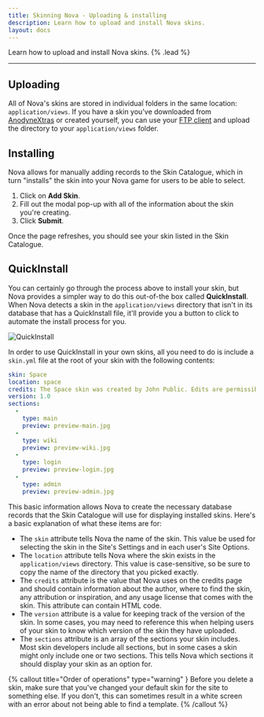 ```yaml
---
title: Skinning Nova - Uploading & installing
description: Learn how to upload and install Nova skins.
layout: docs
---
```


Learn how to upload and install Nova skins. {% .lead %}

---

## Uploading

All of Nova's skins are stored in individual folders in the same location: `application/views`. If you have a skin you've downloaded from [AnodyneXtras](https://xtras.anodyne-productions.com) or created yourself, you can use your [FTP client](/docs/2.6/before-getting-started#tools-you-might-want) and upload the directory to your `application/views` folder.

## Installing

Nova allows for manually adding records to the Skin Catalogue, which in turn "installs" the skin into your Nova game for users to be able to select.

1. Click on **Add Skin**.
2. Fill out the modal pop-up with all of the information about the skin you're creating.
3. Click **Submit**.

Once the page refreshes, you should see your skin listed in the Skin Catalogue.

## QuickInstall

You can certainly go through the process above to install your skin, but Nova provides a simpler way to do this out-of-the box called **QuickInstall**. When Nova detects a skin in the `application/views` directory that isn't in its database that has a QuickInstall file, it'll provide you a button to click to automate the install process for you.

![QuickInstall](/docs/2.6/images/skins/quickinstall.png)

In order to use QuickInstall in your own skins, all you need to do is include a `skin.yml` file at the root of your skin with the following contents:

```yaml
skin: Space
location: space
credits: The Space skin was created by John Public. Edits are permissible provided the original credits remain intact.
version: 1.0
sections:
  -
    type: main
    preview: preview-main.jpg
  -
    type: wiki
    preview: preview-wiki.jpg
  -
    type: login
    preview: preview-login.jpg
  -
    type: admin
    preview: preview-admin.jpg
```

This basic information allows Nova to create the necessary database records that the Skin Catalogue will use for displaying installed skins. Here's a basic explanation of what these items are for:

- The `skin` attribute tells Nova the name of the skin. This value be used for selecting the skin in the Site's Settings and in each user's Site Options.
- The `location` attribute tells Nova where the skin exists in the `application/views` directory. This value is case-sensitive, so be sure to copy the name of the directory that you picked exactly.
- The `credits` attribute is the value that Nova uses on the credits page and should contain information about the author, where to find the skin, any attribution or inspiration, and any usage license that comes with the skin. This attribute can contain HTML code.
- The `version` attribute is a value for keeping track of the version of the skin. In some cases, you may need to reference this when helping users of your skin to know which version of the skin they have uploaded.
- The `sections` attribute is an array of the sections your skin includes. Most skin developers include all sections, but in some cases a skin might only include one or two sections. This tells Nova which sections it should display your skin as an option for.

{% callout title="Order of operations" type="warning" }
Before you delete a skin, make sure that you've changed your default skin for the site to something else. If you don't, this can sometimes result in a white screen with an error about not being able to find a template.
{% /callout %}
